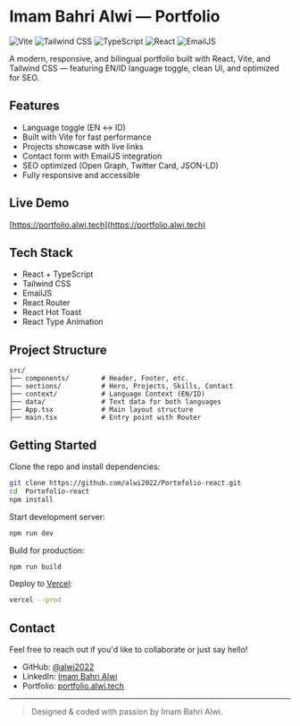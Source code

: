 # Imam Bahri Alwi — Portfolio

![Vite](https://img.shields.io/badge/Vite-646CFF?style=flat&logo=vite&logoColor=white)
![Tailwind CSS](https://img.shields.io/badge/Tailwind-06B6D4?style=flat&logo=tailwindcss&logoColor=white)
![TypeScript](https://img.shields.io/badge/TypeScript-3178C6?style=flat&logo=typescript&logoColor=white)
![React](https://img.shields.io/badge/React-61DAFB?style=flat&logo=react&logoColor=black)
![EmailJS](https://img.shields.io/badge/EmailJS-DD2A7B?style=flat&logo=email&logoColor=white)

A modern, responsive, and bilingual portfolio built with React, Vite, and Tailwind CSS — featuring EN/ID language toggle, clean UI, and optimized for SEO.

## Features

-  Language toggle (EN ↔ ID)
-  Built with Vite for fast performance
-  Projects showcase with live links
-  Contact form with EmailJS integration
-  SEO optimized (Open Graph, Twitter Card, JSON-LD)
-  Fully responsive and accessible

## Live Demo

[https://portfolio.alwi.tech](https://portfolio.alwi.tech)

## Tech Stack

- React + TypeScript
- Tailwind CSS
- EmailJS
- React Router
- React Hot Toast
- React Type Animation

## Project Structure

```
src/
├── components/        # Header, Footer, etc.
├── sections/          # Hero, Projects, Skills, Contact
├── context/           # Language Context (EN/ID)
├── data/              # Text data for both languages
├── App.tsx            # Main layout structure
├── main.tsx           # Entry point with Router
```

## Getting Started

Clone the repo and install dependencies:

```bash
git clone https://github.com/alwi2022/Portofolio-react.git
cd  Portofolio-react
npm install
```

Start development server:

```bash
npm run dev
```

Build for production:

```bash
npm run build
```

Deploy to [Vercel](https://vercel.com/):

```bash
vercel --prod
```

## Contact

Feel free to reach out if you'd like to collaborate or just say hello!

- GitHub: [@alwi2022](https://github.com/alwi2022)
- LinkedIn: [Imam Bahri Alwi](https://www.linkedin.com/in/imam-bahri-alwi-019816250/)
- Portfolio: [portfolio.alwi.tech](https://portfolio.alwi.tech)

---

> Designed & coded with passion by Imam Bahri Alwi.
